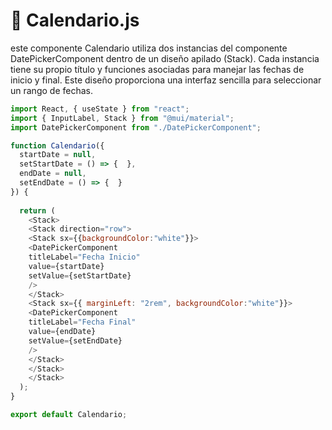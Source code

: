 # 📅 Calendario.js

este componente Calendario utiliza dos instancias del componente DatePickerComponent dentro de un diseño apilado (Stack). Cada instancia tiene su propio título y funciones asociadas para manejar las fechas de inicio y final. Este diseño proporciona una interfaz sencilla para seleccionar un rango de fechas.

```js
import React, { useState } from "react";
import { InputLabel, Stack } from "@mui/material";
import DatePickerComponent from "./DatePickerComponent";

function Calendario({
  startDate = null,
  setStartDate = () => {  },
  endDate = null,
  setEndDate = () => {  }
}) {
  
  return (
    <Stack>
    <Stack direction="row">
    <Stack sx={{backgroundColor:"white"}}>
    <DatePickerComponent
    titleLabel="Fecha Inicio"
    value={startDate}
    setValue={setStartDate}
    />
    </Stack>
    <Stack sx={{ marginLeft: "2rem", backgroundColor:"white"}}>
    <DatePickerComponent
    titleLabel="Fecha Final"
    value={endDate}
    setValue={setEndDate}
    />
    </Stack>
    </Stack>
    </Stack>
  );
}

export default Calendario;
```